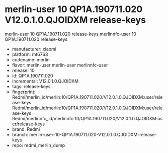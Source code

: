 # merlin-user 10 QP1A.190711.020 V12.0.1.0.QJOIDXM release-keys
merlin-user 10 QP1A.190711.020  release-keys
merlinnfc-user 10 QP1A.190711.020  release-keys
- manufacturer: xiaomi
- platform: mt6768
- codename: merlin
- flavor: merlin-user
merlin-user
merlinnfc-user
- release: 10
- id: QP1A.190711.020
- incremental: V12.0.1.0.QJOIDXM
- tags: release-keys
- fingerprint: Redmi/merlin_id/merlin:10/QP1A.190711.020/V12.0.1.0.QJOIDXM:user/release-keys
Redmi/merlin_id/merlin:10/QP1A.190711.020/V12.0.1.0.QJOIDXM:user/release-keys
Redmi/merlinnfc_id/merlinnfc:10/QP1A.190711.020/V12.0.1.0.QJOIDXM:user/release-keys
- brand: Redmi
- branch: merlin-user-10-QP1A.190711.020-V12.0.1.0.QJOIDXM-release-keys
- repo: redmi_merlin_dump
